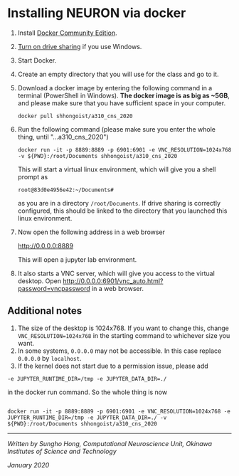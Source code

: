 # Installing NEURON via docker

1. Install [Docker Community Edition](https://hub.docker.com/search/?type=edition&offering=community).

2. [Turn on drive sharing](https://blogs.msdn.microsoft.com/wael-kdouh/2017/06/26/enabling-drive-sharing-with-docker-for-windows/) if you use Windows.

3. Start Docker.

4. Create an empty directory that you will use for the class and go to it.

5. Download a docker image by entering the following command in a terminal (PowerShell in Windows). **The docker image is as big as ~5GB**, and please make sure that you have sufficient space in your computer.
   ```shell
   docker pull shhongoist/a310_cns_2020
   ```

5. Run the following command (please make sure you enter the whole thing, until "...a310_cns_2020")
   ```shell
   docker run -it -p 8889:8889 -p 6901:6901 -e VNC_RESOLUTION=1024x768 -v ${PWD}:/root/Documents shhongoist/a310_cns_2020
   ```

   This will start a virtual linux environment, which will give you a shell prompt as

   ```shell
   root@83d0e4956e42:~/Documents#
   ```

   as you are in a directory `/root/Documents`. If drive sharing is correctly configured, this should be linked to the directory that you launched this linux environment.

6. Now open the following address in a web browser

   http://0.0.0.0:8889

   This will open a jupyter lab environment.

7. It also starts a VNC server, which will give you access to the virtual desktop. Open http://0.0.0.0:6901/vnc_auto.html?password=vncpassword in a web browser.


##  Additional notes

1. The size of the desktop is 1024x768. If you want to change this, change `VNC_RESOLUTION=1024x768` in the starting command to whichever size you want.
2. In some systems, `0.0.0.0` may not be accessible. In this case replace `0.0.0.0` by `localhost`.
3. If the kernel does not start due to a permission issue, please add
```
-e JUPYTER_RUNTIME_DIR=/tmp -e JUPYTER_DATA_DIR=./
```
in the docker run command. So the whole thing is now
```shell
   
docker run -it -p 8889:8889 -p 6901:6901 -e VNC_RESOLUTION=1024x768 -e JUPYTER_RUNTIME_DIR=/tmp -e JUPYTER_DATA_DIR=./ -v ${PWD}:/root/Documents shhongoist/a310_cns_2020
```

---
_Written by Sungho Hong, Computational Neuroscience Unit, Okinawa Institutes of Science and Technology_

_January 2020_

